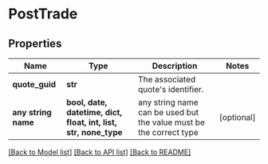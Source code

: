 # PostTrade


## Properties
Name | Type | Description | Notes
------------ | ------------- | ------------- | -------------
**quote_guid** | **str** | The associated quote&#39;s identifier. | 
**any string name** | **bool, date, datetime, dict, float, int, list, str, none_type** | any string name can be used but the value must be the correct type | [optional]

[[Back to Model list]](../README.md#documentation-for-models) [[Back to API list]](../README.md#documentation-for-api-endpoints) [[Back to README]](../README.md)


